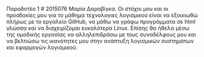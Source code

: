 Παραδοτέο 1 # 2015076 Μαρία Δαραβίγκα.
Οι στόχοι μου και οι προσδοκίες μου για το μάθημα τεχνολογιες λογισμικού είναι να εξοικιωθώ πλήρως με το εργαλείο GitHub, να μάθω να γράφω προγράμματα 
σε html γλώσσα και να διαχειρίζομαι ευκολότερα Linux. Επίσης θα
ήθελα μέσω της ομαδικής εργασίας να αλληλεπιδράσω με τους 
συναδέλφους μου και να βελτιώσω τις ικανότητες μου στην ανάπτυξη λογισμικών 
συστημάτων και εφαρμογών λογισμικού.
